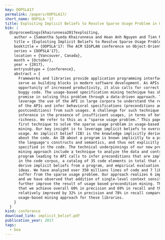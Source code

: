 ```yaml
---
key: OOPSLA17
permalink: /papers/OOPSLA17/
short_name: OOPSLA '17
title: Exploiting Implicit Beliefs to Resolve Sparse Usage Problem in Usage-based Specification Mining
bib: |
  @inproceedings{khairunnesa2017exploiting,
    author = {Samantha Syeda Khairunnesa and Hoan Anh Nguyen and Tien N. Nguyen and Hridesh Rajan},
    title = {Exploiting Implicit Beliefs to Resolve Sparse Usage Problem in Usage-based Specification Mining},
    booktitle = {OOPSLA'17: The ACM SIGPLAN conference on Object-Oriented Programming, Systems, Languages, and Applications},
    series = {OOPSLA'17},
    location = {Vancouver, Canada},
    month = {October},
    year = {2017},
    entrysubtype = {conference},
    abstract = {
      Frameworks and libraries provide application programming interfaces (APIs) that
      serve as building blocks in modern software development. As APIs present the
      opportunity of increased productivity, it also calls for correct use to avoid
      buggy code. The usage-based specification mining technique has shown great
      promise in solving this problem through a data-driven approach. These techniques
      leverage the use of the API in large corpora to understand the recurring usages
      of the APIs and infer behavioral specifications (preconditions and
      postconditions) from such usages. A challenge for such technique is thus
      inference in the presence of insufficient usages, in terms of both frequency and
      richness. We refer to this as a "sparse usage problem." This paper presents the
      first technique to solve the sparse usage problem in usage-based precondition
      mining. Our key insight is to leverage implicit beliefs to overcome sparse
      usage. An implicit belief (IB) is the knowledge implicitly derived from the fact
      about the code. An IB about a program is known implicitly to a programmer via
      the language's constructs and semantics, and thus not explicitly written or
      specified in the code. The technical underpinnings of our new precondition
      mining approach include a technique to analyze the data and control flow in the
      program leading to API calls to infer preconditions that are implicitly present
      in the code corpus, a catalog of 35 code elements in total that can be used to
      derive implicit beliefs from a program, and empirical evaluation of all of these
      ideas. We have analyzed over 350 millions lines of code and 7 libraries that
      suffer from the sparse usage problem. Our approach realizes 6 implicit beliefs
      and we have observed that addition of single-level context sensitivity can
      further improve the result of usage based precondition mining. The result shows
      that we achieve overall 60% in precision and 69% in recall and the accuracy is
      relatively improved by 32% in precision and 78% in recall compared to base
      usage-based mining approach for these libraries.
    }
  }
kind: conference
download_link: implicit_belief.pdf
publication_year: 2017
tags:
  - boa
---
```

